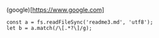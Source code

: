 (google)[https://www.google.com]
```
const a = fs.readFileSync('readme3.md', 'utf8');
let b = a.match(/\[.*?\]/g);
```
